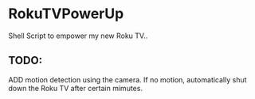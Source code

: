 # RokuTVPowerUp
Shell Script to empower my new Roku TV.. 

TODO:
----------
ADD motion detection using the camera. If no motion, automatically shut down the Roku TV after certain mimutes.  
